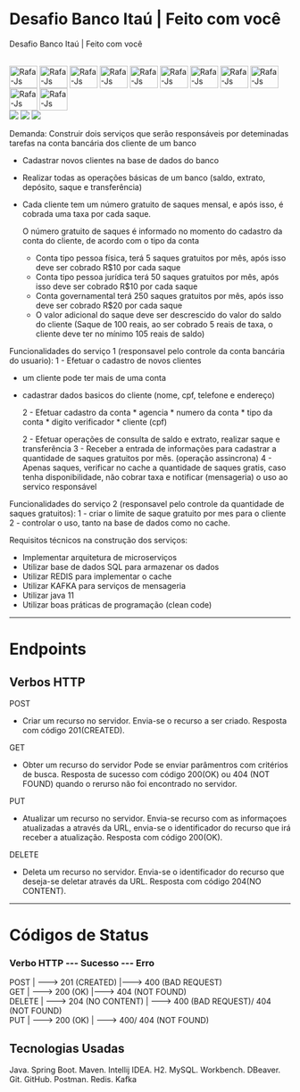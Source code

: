 # Desafio Banco Itaú | Feito com você
Desafio Banco Itaú | Feito com você

<div style="display: inline_block"><br>
  <img align="center" alt="Rafa-Js" height="40" width="50" src="https://img.shields.io/badge/Java-ED8B00?style=for-the-badge&logo=java&logoColor=white">
  <img align="center" alt="Rafa-Js" height="40" width="50" src="https://img.shields.io/badge/Markdown-000000?style=for-the-badge&logo=markdown&logoColor=white">
  <img align="center" alt="Rafa-Js" height="40" width="50" src="https://img.shields.io/badge/Spring-6DB33F?style=for-the-badge&logo=spring&logoColor=white">
  <img align="center" alt="Rafa-Js" height="40" width="50" src="https://img.shields.io/badge/MySQL-00000F?style=for-the-badge&logo=mysql&logoColor=white">
  <img align="center" alt="Rafa-Js" height="40" width="50" src="https://img.shields.io/badge/Apache_Kafka-231F20?style=for-the-badge&logo=apache-kafka&logoColor=white">
  <img align="center" alt="Rafa-Js" height="40" width="50" src="https://img.shields.io/badge/Spring_Boot-F2F4F9?style=for-the-badge&logo=spring-boot">
  <img align="center" alt="Rafa-Js" height="40" width="50" src="https://img.shields.io/badge/json-5E5C5C?style=for-the-badge&logo=json&logoColor=white">
  <img align="center" alt="Rafa-Js" height="40" width="50" src="https://user-images.githubusercontent.com/44611131/136869740-c514d30e-d529-4167-a459-4fcd647cce19.png">
  <img align="center" alt="Rafa-Js" height="40" width="50" src="https://img.shields.io/badge/Docker-2CA5E0?style=for-the-badge&logo=docker&logoColor=white">
  <img align="center" alt="Rafa-Js" height="40" width="50" src="https://img.shields.io/badge/Postman-FF6C37?style=for-the-badge&logo=Postman&logoColor=white">
  <img align="center" alt="Rafa-Js" height="40" width="50" src="https://img.shields.io/badge/IntelliJ_IDEA-000000.svg?style=for-the-badge&logo=intellij-idea&logoColor=white">
</div>
<div> 
  <a href="https://github.com/Leonardohilariogithub/" target="_blank"><img src="https://img.shields.io/badge/GitHub-100000?style=for-the-badge&logo=github&logoColor=white" target="_blank"></a>   
  <a href="https://www.instagram.com/hilarioleozinho/?hl=pt" target="_blank"><img src="https://img.shields.io/badge/-Instagram-%23E4405F?style=for-the-badge&logo=instagram&logoColor=white" target="_blank"></a>
  <a href="https://www.linkedin.com/in/leonardoanalistadesuporte/" target="_blank"><img src="https://img.shields.io/badge/-LinkedIn-%230077B5?style=for-the-badge&logo=linkedin&logoColor=white" target="_blank"></a> 
</div>

Demanda: Construir dois serviços que serão responsáveis por deteminadas tarefas na conta bancária dos cliente de um banco
* Cadastrar novos clientes na base de dados do banco

* Realizar todas as operações básicas de um banco (saldo, extrato, depósito, saque e transferência)

* Cada cliente tem um número gratuito de saques mensal, e após isso, é cobrada uma taxa por cada saque.

  O número gratuito de saques é informado no momento do cadastro da conta do cliente, de acordo com o tipo da conta
    - Conta tipo pessoa física, terá 5 saques gratuitos por mês, após isso deve ser cobrado R$10 por cada saque
    - Conta tipo pessoa jurídica terá 50 saques gratuitos por mês, após isso deve ser cobrado R$10 por cada saque
    - Conta governamental terá 250 saques gratuitos por mês, após isso deve ser cobrado R$20 por cada saque
    - O valor adicional do saque deve ser descrescido do valor do saldo do cliente (Saque de 100 reais, ao ser cobrado 5 reais de taxa, o cliente deve ter no mínimo 105 reais de saldo)

Funcionalidades do serviço 1 (responsavel pelo controle da conta bancária do usuario):
1 - Efetuar o cadastro de novos clientes
* um cliente pode ter mais de uma conta
* cadastrar dados basicos do cliente (nome, cpf, telefone e endereço)

    2 - Efetuar cadastro da conta
        * agencia
        * numero da conta
        * tipo da conta 
        * digito verificador
        * cliente (cpf)

    2 - Efetuar operações de consulta de saldo e extrato, realizar saque e transferência 
    3 - Receber a entrada de informações para cadastrar a quantidade de saques gratuitos por mês. (operação assincrona)
    4 - Apenas saques, verificar no cache a quantidade de saques gratis, caso tenha disponibilidade, não cobrar taxa e notificar (mensageria) o uso ao servico responsável

Funcionalidades do serviço 2 (responsavel pelo controle da quantidade de saques gratuitos):
1 - criar o limite de saque gratuito por mes para o cliente
2 - controlar o uso, tanto na base de dados como no cache.

Requisitos técnicos na construção dos serviços:
- Implementar arquitetura de microserviços
- Utilizar base de dados SQL para armazenar os dados
- Utilizar REDIS para implementar o cache
- Utilizar KAFKA para serviços de mensageria
- Utilizar java 11
- Utilizar boas práticas de programação (clean code)
- -------------------------------------------------------------
# Endpoints
## Verbos HTTP

POST
- Criar um recurso no servidor.
  Envia-se o recurso a ser criado.
  Resposta com código 201(CREATED).

GET
- Obter um recurso do servidor
  Pode se enviar parâmentros com critérios de busca.
  Resposta de sucesso com código 200(OK) ou 404 (NOT FOUND)
  quando o rerurso não foi encontrado no servidor.

PUT
- Atualizar um recurso no servidor.
  Envia-se recurso com as informaçoes atualizadas a através
  da URL, envia-se o identificador do recurso que irá receber a atualização.
  Resposta com código 200(OK).

DELETE
- Deleta um recurso no servidor.
  Envia-se o identificador do recurso que deseja-se
  deletar através da URL.
  Resposta com código 204(NO CONTENT).
---------------------------------------------------------------
# Códigos de Status

### Verbo HTTP  --- Sucesso --- Erro

POST   |  --->    201 (CREATED)  |---> 400 (BAD REQUEST)           
GET    |  --->   200 (OK)   |---> 404 (NOT FOUND)                
DELETE |  --->  204 (NO CONTENT)   | ---> 400 (BAD REQUEST)/ 404 (NOT FOUND)          
PUT    |  --->   200 (OK) | --->  400/ 404 (NOT FOUND)

## Tecnologias Usadas
Java. Spring Boot. Maven. Intellij IDEA.
H2. MySQL. Workbench. DBeaver.
Git. GitHub. Postman. Redis. Kafka




